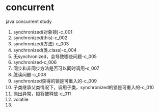 # concurrent
java concurrent study

1. synchronized(对象锁)-c_001
2. synchronized(this)-c_002
3. synchronized(方法)-c_003
4. synchronized(类.class)-c_004
5. 无synchronized，会导致哪些问题-c_005
6. synchronized-c_006
7. 同步和非同步方法是否可以同时调用-c_007
8. 脏读问题-c_008
9. synchronized获得的锁是可重入的-c_009
10. 子类继承父类情况下，调用子类，synchronized的锁是可重入的-c_010
11. 抛出异常，锁将被释放-c_011
12. volatile
13. 